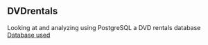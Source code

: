 ## DVDrentals
Looking at and analyzing using PostgreSQL a DVD rentals database  
[Database used](https://www.postgresqltutorial.com/postgresql-getting-started/postgresql-sample-database/)
 
